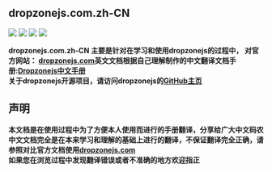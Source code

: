 ## dropzonejs.com.zh-CN ##
![](https://img.shields.io/badge/licensed-MIT-green.svg) ![](https://img.shields.io/github/stars/wxb/dropzonejs.com.zh-CN.svg)
![](https://img.shields.io/github/forks/wxb/dropzonejs.com.zh-CN.svg)
![](https://img.shields.io/github/issues/wxb/dropzonejs.com.zh-CN.svg)  

**dropzonejs.com.zh-CN 主要是针对在学习和使用dropzonejs的过程中， 对官方网站： [dropzonejs.com](http://www.dropzonejs.com/)英文文档根据自己理解制作的中文翻译文档手册:[Dropzonejs中文手册](http://wxb.github.io/dropzonejs.com.zh-CN/dropzonezh-CN/)**   
**关于dropzonejs开源项目，请访问dropzonejs的[GitHub主页](https://github.com/enyo/dropzone)**  

## 声明

**本文档是在使用过程中为了方便本人使用而进行的手册翻译，分享给广大中文码农**  
**中文文档完全是在本来学习和理解的基础上进行的翻译，不保证翻译完全正确，请参照对比官方文档使用[dropzonejs.com](http://www.dropzonejs.com/)**  
**如果您在浏览过程中发现翻译错误或者不准确的地方欢迎指正**  

